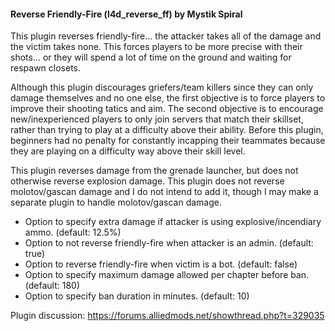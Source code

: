 #### Reverse Friendly-Fire (l4d_reverse_ff) by Mystik Spiral

This plugin reverses friendly-fire... the attacker takes all of the damage and the victim takes none.  This forces players to be more precise with their shots... or they will spend a lot of time on the ground and waiting for respawn closets.

Although this plugin discourages griefers/team killers since they can only damage themselves and no one else, the first objective is to force players to improve their shooting tatics and aim.  The second objective is to encourage new/inexperienced players to only join servers that match their skillset, rather than trying to play at a difficulty above their ability.  Before this plugin, beginners had no penalty for constantly incapping their teammates because they are playing on a difficulty way above their skill level.

This plugin reverses damage from the grenade launcher, but does not otherwise reverse explosion damage.  This plugin does not reverse molotov/gascan damage and I do not intend to add it, though I may make a separate plugin to handle molotov/gascan damage.

- Option to specify extra damage if attacker is using explosive/incendiary ammo. (default: 12.5%)
- Option to not reverse friendly-fire when attacker is an admin. (default: true)
- Option to reverse friendly-fire when victim is a bot. (default: false)
- Option to specify maximum damage allowed per chapter before ban. (default: 180)
- Option to specify ban duration in minutes. (default: 10)

Plugin discussion: https://forums.alliedmods.net/showthread.php?t=329035
